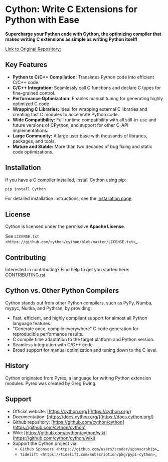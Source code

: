 # Cython: Write C Extensions for Python with Ease

**Supercharge your Python code with Cython, the optimizing compiler that makes writing C extensions as simple as writing Python itself!**

[Link to Original Repository:](https://github.com/cython/cython)

## Key Features

*   **Python to C/C++ Compilation:** Translates Python code into efficient C/C++ code.
*   **C/C++ Integration:** Seamlessly call C functions and declare C types for fine-grained control.
*   **Performance Optimization:** Enables manual tuning for generating highly optimized C code.
*   **Wrapping C Libraries:** Ideal for wrapping external C libraries and creating fast C modules to accelerate Python code.
*   **Wide Compatibility:** Full runtime compatibility with all still-in-use and future versions of CPython, and support for other C-API implementations.
*   **Large Community:** A large user base with thousands of libraries, packages, and tools.
*   **Mature and Stable:** More than two decades of bug fixing and static code optimizations.

## Installation

If you have a C compiler installed, install Cython using pip:

```bash
pip install Cython
```

For detailed installation instructions, see the [installation page](https://docs.cython.org/en/latest/src/quickstart/install.html).

## License

Cython is licensed under the permissive **Apache License**.

See `LICENSE.txt <https://github.com/cython/cython/blob/master/LICENSE.txt>`_.

## Contributing

Interested in contributing? Find help to get you started here: [CONTRIBUTING.rst](https://github.com/cython/cython/blob/master/docs/CONTRIBUTING.rst)

## Cython vs. Other Python Compilers

Cython stands out from other Python compilers, such as PyPy, Numba, mypyc, Nuitka, and Pythran, by providing:

*   Fast, efficient, and highly compliant support for almost all Python language features.
*   "Generate once, compile everywhere" C code generation for reproducible performance results.
*   C compile time adaptation to the target platform and Python version.
*   Seamless integration with C/C++ code.
*   Broad support for manual optimization and tuning down to the C level.

## History

Cython originated from Pyrex, a language for writing Python extension modules.  Pyrex was created by Greg Ewing.

## Support

*   Official website: [https://cython.org/](https://cython.org/)
*   Documentation: [https://docs.cython.org/](https://docs.cython.org/)
*   Github repository: [https://github.com/cython/cython](https://github.com/cython/cython)
*   Wiki: [https://github.com/cython/cython/wiki](https://github.com/cython/cython/wiki)
*   Support the Cython project via:
    *   `Github Sponsors <https://github.com/users/scoder/sponsorship>`_
    *   `Tidelift <https://tidelift.com/subscription/pkg/pypi-cython>`_
